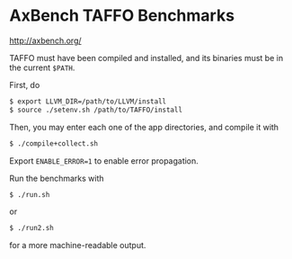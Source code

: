 # AxBench TAFFO Benchmarks

http://axbench.org/

TAFFO must have been compiled and installed, and its binaries must be in the current `$PATH`.

First, do
```bash
$ export LLVM_DIR=/path/to/LLVM/install
$ source ./setenv.sh /path/to/TAFFO/install
```

Then, you may enter each one of the app directories, and compile it with
```bash
$ ./compile+collect.sh
```
Export `ENABLE_ERROR=1` to enable error propagation.

Run the benchmarks with
```bash
$ ./run.sh
```
or
```bash
$ ./run2.sh
```
for a more machine-readable output.
